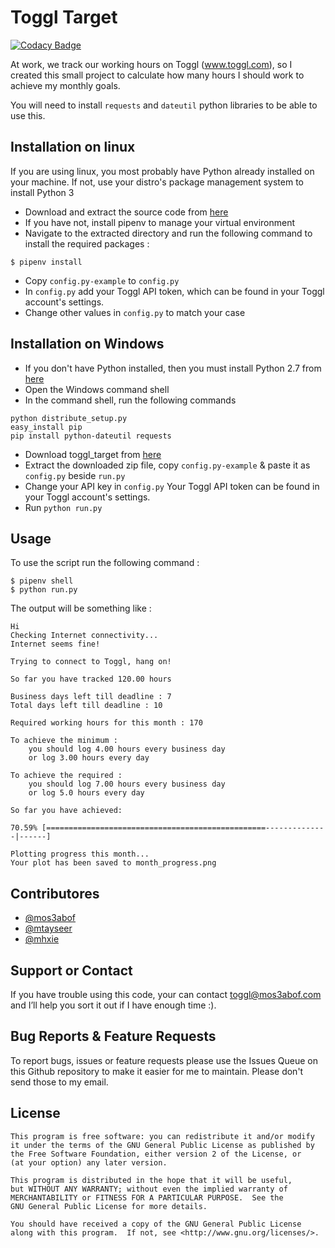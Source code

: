 Toggl Target
============

[![Codacy Badge](https://api.codacy.com/project/badge/Grade/6cc811c7d497451486079451ec0fbeb6)](https://app.codacy.com/app/mosab-a-ibrahim/toggl_target?utm_source=github.com&utm_medium=referral&utm_content=mos3abof/toggl_target&utm_campaign=badger)

At work, we track our working hours on Toggl (www.toggl.com), so I created this small project to calculate how many hours I should work to achieve my monthly goals.

You will need to install `requests` and `dateutil` python libraries to be able to use this.


Installation on linux
---------------------

If you are using linux, you most probably have Python already installed on your machine.
If not, use your distro's package management system to install Python 3

* Download and extract the source code from [here](https://github.com/mos3abof/toggl_target/archive/master.zip)
* If you have not, install pipenv to manage your virtual environment
* Navigate to the extracted directory and run the following command to install the required packages :

```
$ pipenv install
```

* Copy `config.py-example` to `config.py`
* In `config.py` add your Toggl API token, which can be found in your Toggl account's settings.
* Change other values in `config.py` to match your case

Installation on Windows
-----------------------

* If you don't have Python installed, then you must install Python 2.7 from [here](http://python.org/ftp/python/2.7.5/python-2.7.5.msi)
* Open the Windows command shell
* In the command shell, run the following commands

```
python distribute_setup.py
easy_install pip
pip install python-dateutil requests
```

* Download toggl_target from [here](https://github.com/mos3abof/toggl_target/archive/master.zip)
* Extract the downloaded zip file, copy `config.py-example` & paste it as `config.py` beside `run.py`
* Change your API key in `config.py` Your Toggl  API token can be found in your Toggl account's settings.
* Run `python run.py`

Usage
-----

To use the script run the following command :

```
$ pipenv shell
$ python run.py
```

The output will be something like :

```
Hi
Checking Internet connectivity...
Internet seems fine!

Trying to connect to Toggl, hang on!

So far you have tracked 120.00 hours

Business days left till deadline : 7
Total days left till deadline : 10

Required working hours for this month : 170

To achieve the minimum :
    you should log 4.00 hours every business day
    or log 3.00 hours every day

To achieve the required :
    you should log 7.00 hours every business day
    or log 5.0 hours every day

So far you have achieved:

70.59% [=================================================--------------|------]

Plotting progress this month...
Your plot has been saved to month_progress.png
```

Contributores
-------------

* [@mos3abof](http://www.mos3abof.com)
* [@mtayseer](http://www.mtayseer.net)
* [@mhxie](https://github.com/mhxie)


Support or Contact
------------------
If you have trouble using this code, your can contact toggl@mos3abof.com and I’ll help you sort it out if I have enough time :).



Bug Reports & Feature Requests
------------------------------

To report bugs, issues or feature requests please use the Issues Queue on this Github repository to make it easier for me to maintain. Please don't send those to my email.



License
-------

```
This program is free software: you can redistribute it and/or modify
it under the terms of the GNU General Public License as published by
the Free Software Foundation, either version 2 of the License, or
(at your option) any later version.

This program is distributed in the hope that it will be useful,
but WITHOUT ANY WARRANTY; without even the implied warranty of
MERCHANTABILITY or FITNESS FOR A PARTICULAR PURPOSE.  See the
GNU General Public License for more details.

You should have received a copy of the GNU General Public License
along with this program.  If not, see <http://www.gnu.org/licenses/>.
```
